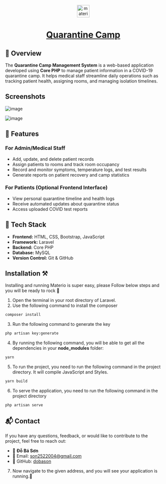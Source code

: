 <p align="center"></p>

<p align="center">
   <a href="https://themeselection.com/item/materio-free-bootstrap-html-laravel-admin-template/" target="_blank">
      <img src="https://cdn.themeselection.com/ts-assets/materio/logo/logo.png" alt="materio-logo" width="40px" height="auto">
   </a>
</p>

<h1 align="center">
   <a href="https://themeselection.com/item/materio-free-bootstrap-html-laravel-admin-template/" target="_blank" align="center">
      Quarantine Camp
   </a>
</h1>

## 🧾 Overview  
The **Quarantine Camp Management System** is a web-based application developed using **Core PHP** to manage patient information in a COVID-19 quarantine camp. It helps medical staff streamline daily operations such as tracking patient health, assigning rooms, and managing isolation timelines.

## Screenshots  
![image](https://github.com/user-attachments/assets/dd07d771-935c-4df3-8eed-1095ec101617)

![image](https://github.com/user-attachments/assets/780d02d5-64b8-4f0f-93e4-d9096e17fd17)


## 🚀 Features

### For Admin/Medical Staff  
- Add, update, and delete patient records  
- Assign patients to rooms and track room occupancy  
- Record and monitor symptoms, temperature logs, and test results  
- Generate reports on patient recovery and camp statistics

### For Patients (Optional Frontend Interface)  
- View personal quarantine timeline and health logs  
- Receive automated updates about quarantine status  
- Access uploaded COVID test reports

## 🧰 Tech Stack  
- **Frontend:** HTML, CSS, Bootstrap, JavaScript  
- **Framework:** Laravel  
- **Backend:** Core PHP  
- **Database:** MySQL  
- **Version Control:** Git & GitHub

## Installation ⚒️

Installing and running Materio is super easy, please Follow below steps and you will be ready to rock 🤘

1. Open the terminal in your root directory of Laravel.
2. Use the following command to install the composer

```bash
composer install
```

3. Run the following command to generate the key

```bash
php artisan key:generate
```

4. By running the following command, you will be able to get all the dependencies in your **node_modules** folder:

```bash
yarn
```

5. To run the project, you need to run the following command in the project directory. It will compile JavaScript and Styles.

```bash
yarn build
```

6. To serve the application, you need to run the following command in the project directory

```bash
php artisan serve
```

## 📬 Contact  

If you have any questions, feedback, or would like to contribute to the project, feel free to reach out:

- 👤 **Đỗ Bá Sơn**  
- 📧 Email: [son2522004@gmail.com](mailto:son2522004@gmail.com)  
- 💼 GitHub: [dobason](https://github.com/dobason) 

7. Now navigate to the given address, and you will see your application is running.🥳

